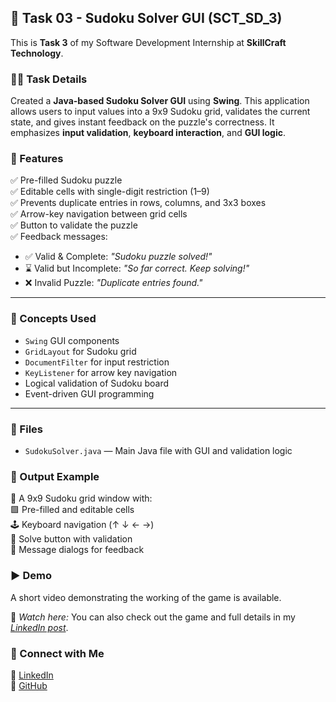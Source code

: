 ## 🧩 Task 03 - Sudoku Solver GUI (SCT_SD_3)

This is **Task 3** of my Software Development Internship at **SkillCraft Technology**.



### 👩‍💻 Task Details  
Created a **Java-based Sudoku Solver GUI** using **Swing**. This application allows users to input values into a 9x9 Sudoku grid, validates the current state, and gives instant feedback on the puzzle's correctness. It emphasizes **input validation**, **keyboard interaction**, and **GUI logic**.


### 🚀 Features  
✅ Pre-filled Sudoku puzzle  
✅ Editable cells with single-digit restriction (1–9)  
✅ Prevents duplicate entries in rows, columns, and 3x3 boxes  
✅ Arrow-key navigation between grid cells  
✅ Button to validate the puzzle  
✅ Feedback messages:
- ✅ Valid & Complete: *"Sudoku puzzle solved!"*  
- ⌛ Valid but Incomplete: *"So far correct. Keep solving!"*  
- ❌ Invalid Puzzle: *"Duplicate entries found."*  

---

### 🧠 Concepts Used  
- `Swing` GUI components  
- `GridLayout` for Sudoku grid  
- `DocumentFilter` for input restriction  
- `KeyListener` for arrow key navigation  
- Logical validation of Sudoku board  
- Event-driven GUI programming

---

### 📁 Files  
- `SudokuSolver.java` — Main Java file with GUI and validation logic


### 📌 Output Example  
🧮 A 9x9 Sudoku grid window with:  
🟩 Pre-filled and editable cells  
🕹️ Keyboard navigation (↑ ↓ ← →)  
🧪 Solve button with validation  
📢 Message dialogs for feedback  

### ▶ Demo  
A short video demonstrating the working of the game is available.

🎥 *Watch here:* 
You can also check out the game and full details in my *[LinkedIn post]()*.


### 🔗 Connect with Me  
💼 [LinkedIn](https://www.linkedin.com/in/shahdha-akhtharin-6693a731a)  
🐙 [GitHub](https://github.com/Shahdha17)
